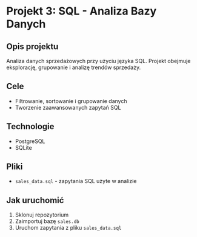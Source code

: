 # Projekt 3: SQL - Analiza Bazy Danych

## Opis projektu
Analiza danych sprzedażowych przy użyciu języka SQL. Projekt obejmuje eksplorację, grupowanie i analizę trendów sprzedaży.

## Cele
- Filtrowanie, sortowanie i grupowanie danych
- Tworzenie zaawansowanych zapytań SQL

## Technologie
- PostgreSQL
- SQLite

## Pliki
- `sales_data.sql` - zapytania SQL użyte w analizie

## Jak uruchomić
1. Sklonuj repozytorium
2. Zaimportuj bazę `sales.db`
3. Uruchom zapytania z pliku `sales_data.sql`
